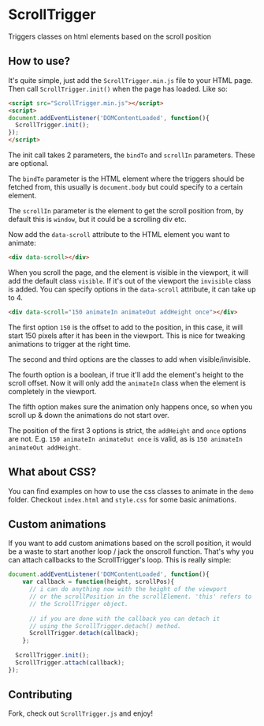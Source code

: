 # ScrollTrigger
Triggers classes on html elements based on the scroll position

## How to use? ##
It's quite simple, just add the `ScrollTrigger.min.js` file to your HTML page. Then call `ScrollTrigger.init()` when the page has loaded. Like so:

```html
<script src="ScrollTrigger.min.js"></script>
<script>
document.addEventListener('DOMContentLoaded', function(){
  ScrollTrigger.init();
});
</script>
```

The init call takes 2 parameters, the `bindTo` and `scrollIn` parameters. These are optional.

The `bindTo` parameter is the HTML element where the triggers should be fetched from, this usually is `document.body` but could specify to a certain element.

The `scrollIn` parameter is the element to get the scroll position from, by default this is `window`, but it could be a scrolling div etc.

Now add the `data-scroll` attribute to the HTML element you want to animate:

```html
<div data-scroll></div>
```

When you scroll the page, and the element is visible in the viewport, it will add the default class `visible`. If it's out of the viewport the `invisible` class is added. You can specify options in the `data-scroll` attribute, it can take up to 4.

```html
<div data-scroll="150 animateIn animateOut addHeight once"></div>
```

The first option `150` is the offset to add to the position, in this case, it will start 150 pixels after it has been in the viewport. This is nice for tweaking animations to trigger at the right time.

The second and third options are the classes to add when visible/invisible.

The fourth option is a boolean, if true it'll add the element's height to the scroll offset. Now it will only add the `animateIn` class when the element is completely in the viewport.

The fifth option makes sure the animation only happens once, so when you scroll up & down the animations do not start over.

The position of the first 3 options is strict, the `addHeight` and `once` options are not. E.g. `150 animateIn animateOut once` is valid, as is `150 animateIn animateOut addHeight`.

## What about CSS? ##
You can find examples on how to use the css classes to animate in the `demo` folder. Checkout `index.html` and `style.css` for some basic animations.

## Custom animations ##
If you want to add custom animations based on the scroll position, it would be a waste to start another loop / jack the onscroll function. That's why you can attach callbacks to the ScrollTrigger's loop. This is really simple:

```javascript
document.addEventListener('DOMContentLoaded', function(){
	var callback = function(height, scrollPos){
	  // i can do anything now with the height of the viewport
	  // or the scrollPosition in the scrollElement. 'this' refers to
	  // the ScrollTrigger object.
	  
	  // if you are done with the callback you can detach it
	  // using the ScrollTrigger.detach() method.
	  ScrollTrigger.detach(callback);
	};
	
  ScrollTrigger.init();
  ScrollTrigger.attach(callback);
});
```

## Contributing
Fork, check out `ScrollTrigger.js` and enjoy!
